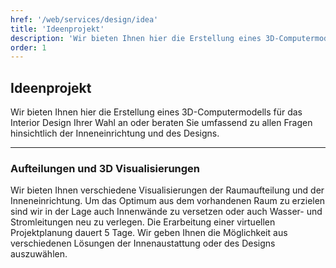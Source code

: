```yaml
---
href: '/web/services/design/idea'
title: 'Ideenprojekt'
description: 'Wir bieten Ihnen hier die Erstellung eines 3D-Computermodells für das Interior Design Ihrer Wahl an oder beraten Sie umfassend zu allen Fragen hinsichtlich der Inneneinrichtung und des Designs.'
order: 1
---
```

## **Ideenprojekt**
Wir bieten Ihnen hier die Erstellung eines 3D-Computermodells für das Interior Design Ihrer Wahl an oder beraten Sie umfassend zu allen Fragen hinsichtlich der Inneneinrichtung und des Designs.

- - -

### Aufteilungen und 3D Visualisierungen
Wir bieten Ihnen verschiedene Visualisierungen der Raumaufteilung und der Inneneinrichtung. Um das Optimum aus dem vorhandenen Raum zu erzielen sind wir in der Lage auch Innenwände zu versetzen oder auch Wasser- und Stromleitungen neu zu verlegen. 
Die Erarbeitung einer virtuellen Projektplanung dauert 5 Tage. Wir geben Ihnen die Möglichkeit aus verschiedenen Lösungen der Innenaustattung oder des Designs auszuwählen.
